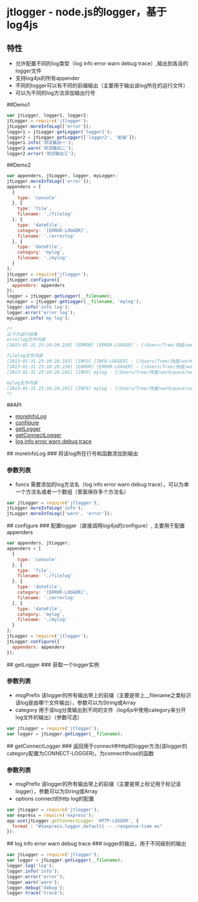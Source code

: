 # jtlogger - node.js的logger，基于log4js

## 特性

- 允许配置不同的log类型（log info error warn debug trace）,输出到各自的logger文件
- 支持log4js的所有appender
- 不同的logger可以有不同的前缀输出（主要用于输出该log所在的运行文件）
- 可以为不同的log方法添加输出行号

##Demo1
```js
var jtLogger, logger1, logger2;
jtLogger = require('jtlogger');
jtLogger.moreInfoLog(['error']);
logger1 = jtLogger.getLogger('logger1');
logger2 = jtLogger.getLogger(['logger2', '前缀']);
logger1.info('测试输出一');
logger2.warn('测试输出二');
logger2.error('测试输出三');
```

##Demo2
```js
var appenders, jtLogger, logger, myLogger;
jtLogger.moreInfoLog(['error']);
appenders = [
  {
    type: 'console'
  }, {
    type: 'file',
    filename: './filelog'
  }, {
    type: 'dateFile',
    category: '[ERROR-LOGGER]',
    filename: './errorlog'
  }, {
    type: 'dateFile',
    category: 'mylog',
    filename: './mylog'
  }
];
jtLogger = require('jtlogger');
jtLogger.configure({
  appenders: appenders
});
logger = jtLogger.getLogger(__filename);
myLogger = jtLogger.getLogger(__filename, 'mylog');
logger.info('info log');
logger.error('error log');
myLogger.info('my log');

/*
以下为运行结果
errorlog文件内容
[2013-01-31 23:10:20.239] [ERROR] [ERROR-LOGGER] - [/Users/Tree/快盘/workspace/node_modules/jtlogger/example/demo2.js] 'at Object.<anonymous> (/Users/Tree/快盘/workspace/node_modules/jtlogger/example/demo2.js:33:10)' 'error log'

filelog文件内容
[2013-01-31 23:10:20.183] [INFO] [INFO-LOGGER] - [/Users/Tree/快盘/workspace/node_modules/jtlogger/example/demo2.js] 'info log'
[2013-01-31 23:10:20.239] [ERROR] [ERROR-LOGGER] - [/Users/Tree/快盘/workspace/node_modules/jtlogger/example/demo2.js] 'at Object.<anonymous> (/Users/Tree/快盘/workspace/node_modules/jtlogger/example/demo2.js:33:10)' 'error log'
[2013-01-31 23:10:20.241] [INFO] mylog - [/Users/Tree/快盘/workspace/node_modules/jtlogger/example/demo2.js] 'my log' 

mylog文件内容
[2013-01-31 23:10:20.241] [INFO] mylog - [/Users/Tree/快盘/workspace/node_modules/jtlogger/example/demo2.js] 'my log'
*/
```

##API

- [moreInfoLog](#moreInfoLog)
- [configure](#configure)
- [getLogger](#getLogger)
- [getConnectLogger](#getConnectLogger)
- [log info error warn debug trace](#log)

<a name="wrapLogHandle" />
## moreInfoLog
### 将该log所在行号和函数添加到输出

### 参数列表
- funcs 需要添加的log方法名（log info error warn debug trace），可以为单一个方法名或者一个数组（里面保存多个方法名）

```js
var jtLogger = require('jtlogger');
jtLogger.moreInfoLog('info');
jtLogger.moreInfoLog(['warn', 'error']);
```

<a name="configure" />
## configure
### 配置logger（直接调用log4js的configure）, 主要用于配置appenders

```js
var appenders, jtLogger;
appenders = [
  {
    type: 'console'
  }, {
    type: 'file',
    filename: './filelog'
  }, {
    type: 'dateFile',
    category: '[ERROR-LOGGER]',
    filename: './errorlog'
  }, {
    type: 'dateFile',
    category: 'mylog',
    filename: './mylog'
  }
];
jtLogger = require('jtlogger');
jtLogger.configure({
  appenders: appenders
});
```

<a name="getLogger" />
## getLogger
### 获取一个logger实例

### 参数列表
- msgPrefix 该logger的所有输出带上的前缀（主要是带上__filename之类标识该log是由哪个文件输出），参数可以为String或Array
- category 用于该log分类输出到不同的文件（log4js中使用category来分开log文件的输出）（参数可选）

```js
var jtLogger = require('jtlogger');
var logger = jtLogger.getLogger(__filename);
```

<a name="getConnectLogger" />
## getConnectLogger
### 返回用于connect中http的logger方法(该logger的category配置为CONNECT-LOGGER)，为connect中use的函数

### 参数列表
- msgPrefix 该logger的所有输出带上的前缀（主要是带上标记用于标记该logger），参数可以为String或Array
- options connect的http log的配置

```js
var jtLogger = require('jtlogger');
var express = require('express');
app.use(jtLogger.getConnectLogger 'HTTP-LOGGER', {
  format : "#{express.logger.default} -- :response-time ms"
});
```

<a name="log" />
## log info error warn debug trace
### logger的输出，用于不同级别的输出

```js
var jtLogger = require('jtlogger');
var logger = jtLogger.getLogger(__filename);
logger.log('log');
logger.info('info');
logger.error('error');
logger.warn('warn');
logger.debug('debug');
logger.trace('trace');
```